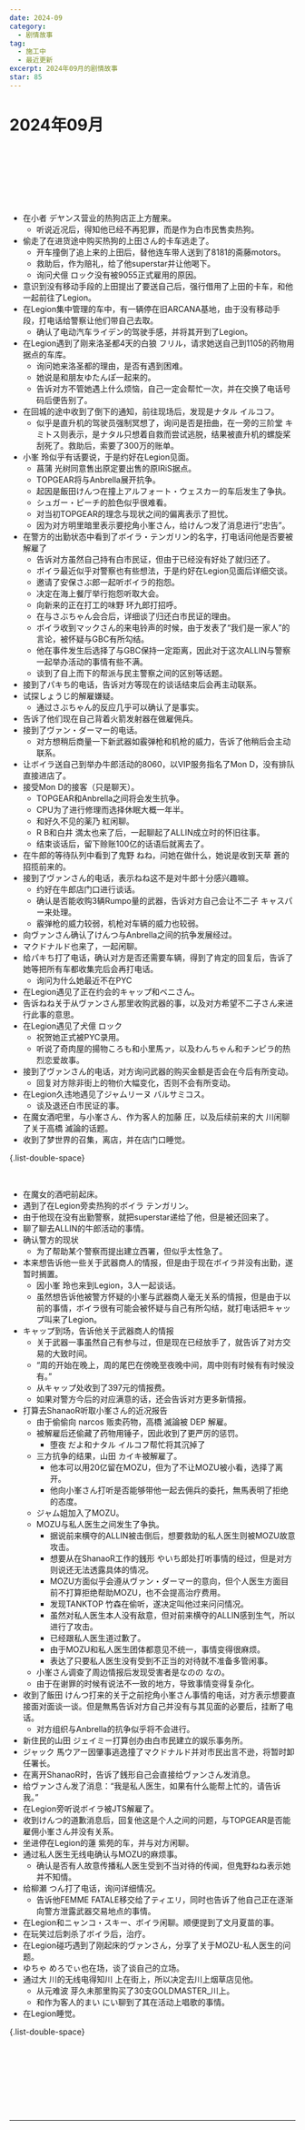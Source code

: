 ```yaml
---
date: 2024-09
category:
  - 剧情故事
tag:
  - 施工中
  - 最近更新
excerpt: 2024年09月的剧情故事
star: 85
---
```


# 2024年09月 

<EpisodeButton label="9/4　#265" badge="施工中">
</EpisodeButton>
<br>

<EpisodeButton label="9/5　#266" badge="施工中">
</EpisodeButton>
<br>

<EpisodeButton label="9/7　#267" badge="施工中">
</EpisodeButton>
<br>

<EpisodeButton label="9/8　#268" badge="施工中">
</EpisodeButton>
<br>

<EpisodeButton label="9/12　#269" badge="施工中">
</EpisodeButton>
<br>

<EpisodeButton label="9/13　#270" addon="[含卫星外]" badge="施工中">
</EpisodeButton>
<br>

<EpisodeButton label="9/14　#271" badge="新">

- 在小者 デヤンス营业的热狗店正上方醒来。
  - 听说近况后，得知他已经不再犯罪，而是作为白市民售卖热狗。
- 偷走了在进货途中购买热狗的上田さん的卡车逃走了。
  - 开车撞倒了追上来的上田后，替他连车带人送到了8181的斋藤motors。
  - 救助后，作为赔礼，给了他superstar并让他喝下。
  - 询问犬億 ロック没有被9055正式雇用的原因。
- 意识到没有移动手段的上田提出了要送自己后，强行借用了上田的卡车，和他一起前往了Legion。
- 在Legion集中管理的车中，有一辆停在旧ARCANA基地，由于没有移动手段，打电话给警察让他们带自己去取。
  - 确认了电动汽车ライデン的驾驶手感，并将其开到了Legion。
- 在Legion遇到了刚来洛圣都4天的白狼 フリル，请求她送自己到1105的药物用据点的车库。
  - 询问她来洛圣都的理由，是否有遇到困难。
  - 她说是和朋友ゆたんぽ一起来的。
  - 告诉对方不管她遇上什么烦恼，自己一定会帮忙一次，并在交换了电话号码后便告别了。
- 在回城的途中收到了倒下的通知，前往现场后，发现是ナタル イルコフ。
  - 似乎是直升机的驾驶员强制冥想了，询问是否是扭曲，在一旁的三阶堂 キミトス则表示，是ナタル只想着自救而尝试逃脱，结果被直升机的螺旋桨刮死了。救助后，索要了300万的账单。
- 小峯 玲似乎有话要说，于是约好在Legion见面。
  - 菖蒲 光树同意售出原定要出售的原IRiS据点。
  - TOPGEAR将与Anbrella展开抗争。
  - 起因是飯田けんつ在撞上アルフォート・ウェスカー的车后发生了争执。
  - シュガー・ピーチ的脸色似乎很难看。
  - 对当初TOPGEAR的理念与现状之间的偏离表示了担忧。
  - 因为对方明里暗里表示要挖角小峯さん，给けんつ发了消息进行“忠告”。
- 在警方的出勤状态中看到了ボイラ・テンガリン的名字，打电话问他是否要被解雇了
  - 告诉对方虽然自己持有白市民证，但由于已经没有好处了就归还了。
  - ボイラ最近似乎对警察也有些想法，于是约好在Legion见面后详细交谈。
  - 邀请了安保さぶ郎一起听ボイラ的抱怨。
  - 决定在海上餐厅举行抱怨听取大会。
  - 向新来的正在打工的味野 环九郎打招呼。
  - 在与さぶちゃん会合后，详细谈了归还白市民证的理由。
  - ボイラ收到マックさん的来电铃声的时候，由于发表了“我们是一家人”的言论，被怀疑与GBC有所勾结。
  - 他在事件发生后选择了与GBC保持一定距离，因此对于这次ALLIN与警察一起举办活动的事情有些不满。
  - 谈到了自上而下的帮派与民主警察之间的区别等话题。
- 接到了パキち的电话，告诉对方等现在的谈话结束后会再主动联系。
- 试探しょうじ的解雇嫌疑。
  - 通过さぶちゃん的反应几乎可以确认了是事实。
- 告诉了他们现在自己背着火箭发射器在做雇佣兵。
- 接到了ヴァン・ダーマー的电话。
  - 对方想稍后商量一下新武器如霰弹枪和机枪的威力，告诉了他稍后会主动联系。
- 让ボイラ送自己到举办牛郎活动的8060，以VIP服务指名了Mon D，没有排队直接进店了。
- 接受Mon D的接客（只是聊天）。
  - TOPGEAR和Anbrella之间将会发生抗争。
  - CPU为了进行修理而选择休眠大概一年半。
  - 和好久不见的薬乃 紅闲聊。
  - R B和白井 満太也来了后，一起聊起了ALLIN成立时的怀旧往事。
  - 结束谈话后，留下赊账100亿的话语后就离去了。
- 在牛郎的等待队列中看到了鬼野 ねね，问她在做什么，她说是收到天草 蒼的招揽前来的。
- 接到了ヴァンさん的电话，表示ねね这不是对牛郎十分感兴趣嘛。
  - 约好在牛郎店门口进行谈话。
  - 确认是否能收购3辆Rumpo量的武器，告诉对方自己会让不二子 キャスパー来处理。
  - 霰弹枪的威力较弱，机枪对车辆的威力也较弱。
- 向ヴァンさん确认了けんつ与Anbrella之间的抗争发展经过。
- マクドナルド也来了，一起闲聊。
- 给パキち打了电话，确认对方是否还需要车辆，得到了肯定的回复后，告诉了她等把所有车都收集完后会再打电话。
  - 询问为什么她最近不在PYC
- 在Legion遇见了正在约会的キャップ和ベニさん。
- 告诉ねね关于从ヴァンさん那里收购武器的事，以及对方希望不二子さん来进行此事的意思。
- 在Legion遇见了犬億 ロック
  - 祝贺她正式被PYC录用。
  - 听说了奇肉屋的揚物ころも和小里馬ァ，以及わんちゃん和チンピラ的热烈恋爱故事。
- 接到了ヴァンさん的电话，对方询问武器的购买金额是否会在今后有所变动。
  - 回复对方除非街上的物价大幅变化，否则不会有所变动。
- 在Legion久违地遇见了ジャムリーヌ バルサミコス。
  - 谈及退还白市民证的事。
- 在魔女酒吧里，与小峯さん、作为客人的加藤 圧，以及后续前来的大 川闲聊了关于高橋 滅論的话题。
- 收到了梦世界的召集，离店，并在店门口睡觉。

{.list-double-space}

</EpisodeButton>
<br>

<EpisodeButton label="9/22　#272" badge="新">

- 在魔女的酒吧前起床。
- 遇到了在Legion旁卖热狗的ボイラ テンガリン。
- 由于他现在没有出勤警察，就把superstar递给了他，但是被还回来了。
- 聊了聊去ALLIN的牛郎活动的事情。
- 确认警方的现状
  - 为了帮助某个警察而提出建立西署，但似乎太性急了。
- 本来想告诉他一些关于武器商人的情报，但是由于现在ボイラ并没有出勤，遂暂时搁置。
  - 因小峯 玲也来到Legion，3人一起谈话。
  - 虽然想告诉他被警方怀疑的小峯与武器商人毫无关系的情报，但是由于以前的事情，ボイラ很有可能会被怀疑与自己有所勾结，就打电话把キャップ叫来了Legion。
- キャップ到场，告诉他关于武器商人的情报
  - 关于武器一事虽然自己有参与过，但是现在已经放手了，就告诉了对方交易的大致时间。
  - “周的开始在晚上，周的尾巴在傍晚至夜晚中间，周中则有时候有有时候没有。”
  - 从キャップ处收到了397元的情报费。
  - 如果对警方今后的对应满意的话，还会告诉对方更多新情报。
- 打算去ShanaoR听取小峯さん的近况报告
  - 由于偷偷向 narcos 贩卖药物，高橋 滅論被 DEP 解雇。
  - 被解雇后还偷藏了药物用锤子，因此收到了更严厉的惩罚。
    - 堕夜 だよ和ナタル イルコフ帮忙将其沉掉了
  - 三方抗争的结果，山田 カイキ被解雇了。
    - 他本可以用20亿留在MOZU，但为了不让MOZU被小看，选择了离开。
    - 他向小峯さん打听是否能够带他一起去佣兵的委托，無馬表明了拒绝的态度。
  - ジャム姐加入了MOZU。
  - MOZU与私人医生之间发生了争执。
    - 据说前来横夺的ALLIN被击倒后，想要救助的私人医生则被MOZU故意攻击。
    - 想要从在ShanaoR工作的銭形 やいち郎处打听事情的经过，但是对方则说还无法透露具体的情况。
    - MOZU方面似乎会遵从ヴァン・ダーマー的意向，但个人医生方面目前不打算拒绝帮助MOZU，也不会提高治疗费用。
    - 发现TANKTOP 竹森在偷听，遂决定叫他过来问问情况。
    - 虽然对私人医生本人没有敌意，但对前来横夺的ALLIN感到生气，所以进行了攻击。
    - 已经跟私人医生道过歉了。
    - 由于MOZU和私人医生团体都意见不统一，事情变得很麻烦。
    - 表达了只要私人医生没有受到不正当的对待就不准备多管闲事。
  - 小峯さん调查了周边情报后发现受害者是なのの なの。
  - 由于在谢罪的时候有说法不一致的地方，导致事情变得复杂化。
- 收到了飯田 けんつ打来的关于之前挖角小峯さん事情的电话，对方表示想要直接面对面谈一谈。但是無馬告诉对方自己并没有与其见面的必要后，挂断了电话。
  - 对方组织与Anbrella的抗争似乎将不会进行。
- 新住民的山田 ジェイミー打算创办由白市民建立的娱乐事务所。
- ジャック 馬ウアー因肇事逃逸撞了マクドナルド并对市民出言不逊，将暂时卸任署长。
- 在离开ShanaoR时，告诉了銭形自己会直接给ヴァンさん发消息。
- 给ヴァンさん发了消息：“我是私人医生，如果有什么能帮上忙的，请告诉我。”
- 在Legion旁听说ボイラ被JTS解雇了。
- 收到けんつ的道歉消息后，回复他这是个人之间的问题，与TOPGEAR是否能雇佣小峯さん并没有关系。
- 坐进停在Legion的蓮 紫苑的车，并与对方闲聊。
- 通过私人医生无线电确认与MOZU的麻烦事。
  - 确认是否有人故意传播私人医生受到不当对待的传闻，但鬼野ねね表示她并不知情。
- 给柳瀬 つん打了电话，询问详细情况。
  - 告诉他FEMME FATALE移交给了ティエリ，同时也告诉了他自己正在逐渐向警方泄露武器交易地点的事情。
- 在Legion和ニャンコ・スキー、ボイラ闲聊。顺便提到了文月夏苗的事。
- 在玩笑过后刺杀了ボイラ后，治疗。
- 在Legion碰巧遇到了刚起床的ヴァンさん，分享了关于MOZU-私人医生的问题。
- ゆちゃ めろでぃ也在场，谈了谈自己的立场。
- 通过大 川的无线电得知川 上在街上，所以决定去川上烟草店见他。
  - 从元难波 芽久未那里购买了30支GOLDMASTER_川上。
  - 和作为客人的まい にい聊到了其在活动上唱歌的事情。
- 在Legion睡觉。

{.list-double-space}

</EpisodeButton>
<br>

<EpisodeButton label="9/24　#273" badge="施工中">
</EpisodeButton>
<br>

<EpisodeButton label="9/25　#274" badge="施工中">
</EpisodeButton>
<br>

<EpisodeButton label="9/26　#275" badge="施工中">
</EpisodeButton>
<br>

<EpisodeButton label="9/27　#276" badge="施工中">
</EpisodeButton>
<br>

<EpisodeButton label="9/28　#277" badge="施工中">
</EpisodeButton>
<br>

<EpisodeButton label="9/29　#278" badge="施工中">
</EpisodeButton>
<br>

---

<script setup>
  import EpisodeButton from "@EpisodeButton"
</script>
